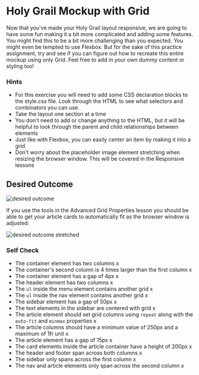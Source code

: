 # Holy Grail Mockup with Grid

Now that you've made your Holy Grail layout responsive, we are going to have some fun making it a bit more complicated and adding some features. You might find this to be a bit more challenging than you expected. You might even be tempted to use Flexbox. But for the sake of this practice assignment, try and see if you can figure out how to recreate this entire mockup using only Grid. Feel free to add in your own dummy content or styling too!

### Hints
- For this exercise you will need to add some CSS declaration blocks to the style.css file. Look through the HTML to see what selectors and combinators you can use.
- Take the layout one section at a time
- You don't need to add or change anything to the HTML, but it will be helpful to look through the parent and child relationships between elements
- Just like with Flexbox, you can easily center an item by making it into a grid
- Don't worry about the placeholder image element stretching when resizing the browser window. This will be covered in the Responsive lessons

## Desired Outcome

![desired outcome](./desired-outcome.png)

If you use the tools in the Advanced Grid Properties lesson you should be able to get your article cards to automatically fit as the browser window is adjusted:

![desired outcome stretched](./desired-outcome-stretched.png)

### Self Check
- The container element has two columns x
- The container's second column is 4 times larger than the first column x
- The container element has a gap of 4px x 
- The header element has two columns x
- The `ul` inside the menu element contains another grid x
- The `ul` inside the nav element contains another grid x 
- The sidebar element has a gap of 50px x 
- The text elements in the sidebar are centered with grid x
- The article element should set grid columns using `repeat` along with the `auto-fit` and `minmax` properties x
- The article columns should have a minimum value of 250px and a maximum of 1fr unit x
- The article element has a gap of 15px x
- The card elements inside the article container have a height of 200px x
- The header and footer span across both columns x
- The sidebar only spans across the first column x
- The nav and article elements only span across the second column x
